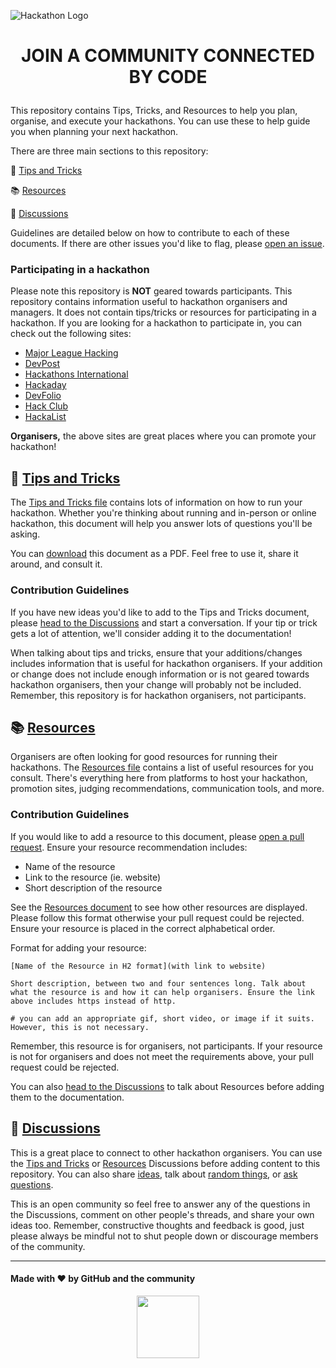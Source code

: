 ![Hackathon Logo](https://user-images.githubusercontent.com/36594527/117592199-10730800-b17b-11eb-84f8-4ffcae8116d4.png)

# <p align="center"> JOIN A COMMUNITY CONNECTED BY CODE </p>

This repository contains Tips, Tricks, and Resources to help you plan, organise, and execute your hackathons. You can use these to help guide you when planning your next hackathon.

There are three main sections to this repository:

🔮 [Tips and Tricks](https://github.com/github/hackathons/blob/main/TipsandTricks.md)

📚 [Resources](https://github.com/github/hackathons/blob/main/Resources.md)

📣 [Discussions](https://github.com/github/hackathons/discussions/1)

Guidelines are detailed below on how to contribute to each of these documents. If there are other issues you'd like to flag, please [open an issue](https://github.com/github/hackathons/issues/new?assignees=MishManners&labels=&template=IssueFeatureBug.md&title=%3Azap%3A+Request+to+add+tip+or+trick+to+documentation+%3Abug%3A+).

### Participating in a hackathon

Please note this repository is **NOT** geared towards participants. This repository contains information useful to hackathon organisers and managers. It does not contain tips/tricks or resources for participating in a hackathon. If you are looking for a hackathon to participate in, you can check out the following sites:
- [Major League Hacking](https://mlh.io/)
- [DevPost](https://devpost.com/)
- [Hackathons International](https://www.hackathonsinternational.com/)
- [Hackaday](https://hackaday.com/)
- [DevFolio](https://devfolio.co/hackathons)
- [Hack Club](https://hackathons.hackclub.com/)
- [HackaList](http://www.hackalist.org/)

**Organisers,** the above sites are great places where you can promote your hackathon!

## 🔮 [Tips and Tricks](https://github.com/github/hackathons/blob/main/TipsandTricks.md)

The [Tips and Tricks file](https://github.com/github/hackathons/blob/main/TipsandTricks.md) contains lots of information on how to run your hackathon. Whether you're thinking about running and in-person or online hackathon, this document will help you answer lots of questions you'll be asking.

You can [download](https://github.com/github/hackathons/files/6497549/GitHub.Hackathon.Tips.and.Tricks.2020.pdf) this document as a PDF. Feel free to use it, share it around, and consult it.

### Contribution Guidelines

If you have new ideas you'd like to add to the Tips and Tricks document, please [head to the Discussions](https://github.com/github/hackathons/discussions/categories/tips-and-tricks) and start a conversation. If your tip or trick gets a lot of attention, we'll consider adding it to the documentation!

When talking about tips and tricks, ensure that your additions/changes includes information that is useful for hackathon organisers. If your addition or change does not include enough information or is not geared towards hackathon organisers, then your change will probably not be included. Remember, this repository is for hackathon organisers, not participants.

## 📚 [Resources](https://github.com/github/hackathons/blob/main/Resources.md)

Organisers are often looking for good resources for running their hackathons. The [Resources file](https://github.com/github/hackathons/blob/main/Resources.md) contains a list of useful resources for you consult. There's everything here from platforms to host your hackathon, promotion sites, judging recommendations, communication tools, and more.

### Contribution Guidelines

If you would like to add a resource to this document, please [open a pull request](https://github.com/github/hackathons/pulls). Ensure your resource recommendation includes:
- Name of the resource
- Link to the resource (ie. website)
- Short description of the resource

See the [Resources document](https://github.com/github/hackathons/blob/main/Resources.md) to see how other resources are displayed. Please follow this format otherwise your pull request could be rejected. Ensure your resource is placed in the correct alphabetical order.

Format for adding your resource:

`[Name of the Resource in H2 format](with link to website)`

`Short description, between two and four sentences long. Talk about what the resource is and how it can help organisers. Ensure the link above includes https instead of http.`

`# you can add an appropriate gif, short video, or image if it suits. However, this is not necessary.`

Remember, this resource is for organisers, not participants. If your resource is not for organisers and does not meet the requirements above, your pull request could be rejected.

You can also [head to the Discussions](https://github.com/github/hackathons/discussions/categories/resources) to talk about Resources before adding them to the documentation.

## 📣 [Discussions](https://github.com/github/hackathons/discussions/1)

This is a great place to connect to other hackathon organisers. You can use the [Tips and Tricks](https://github.com/github/hackathons/discussions/categories/tips-and-tricks) or [Resources](https://github.com/github/hackathons/discussions/categories/resources) Discussions before adding content to this repository. You can also share [ideas](https://github.com/github/hackathons/discussions/categories/ideas), talk about [random things](https://github.com/github/hackathons/discussions/categories/general), or [ask questions](https://github.com/github/hackathons/discussions/categories/q-a).

This is an open community so feel free to answer any of the questions in the Discussions, comment on other people's threads, and share your own ideas too. Remember, constructive thoughts and feedback is good, just please always be mindful not to shut people down or discourage members of the community.

_______

#### Made with ❤️ by GitHub and the community

<div align="center">
<img src="https://github.com/github/hackathons/blob/main/.github/images/GitHub%20Hackathons%20Logo.png" width="100">
</div>
